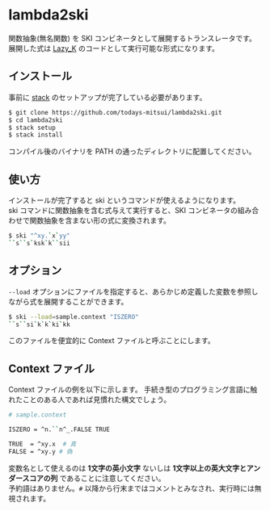 # lambda2ski

関数抽象(無名関数) を SKI コンビネータとして展開するトランスレータです。  
展開した式は [Lazy_K](http://legacy.e.tir.jp/wiliki?%CB%DD%CC%F5%3A%A5%D7%A5%ED%A5%B0%A5%E9%A5%DF%A5%F3%A5%B0%B8%C0%B8%ECLazy_K) のコードとして実行可能な形式になります。

## インストール

事前に [stack](https://docs.haskellstack.org/en/stable/README/) のセットアップが完了している必要があります。

```bash
$ git clone https://github.com/todays-mitsui/lambda2ski.git
$ cd lambda2ski
$ stack setup
$ stack install
```

コンパイル後のバイナリを PATH の通ったディレクトリに配置してください。

## 使い方

インストールが完了すると ski というコマンドが使えるようになります。  
ski コマンドに関数抽象を含む式与えて実行すると、SKI コンビネータの組み合わせで関数抽象を含まない形の式に変換されます。

```bash
$ ski "^xy.`x`yy"
``s``s`ksk`k``sii
```

## オプション

`--load` オプションにファイルを指定すると、あらかじめ定義した変数を参照しながら式を展開することができます。

```bash
$ ski --load=sample.context "ISZERO"
``s``si`k`k`ki`kk
```

このファイルを便宜的に Context ファイルと呼ぶことにします。

## Context ファイル

Context ファイルの例を以下に示します。
手続き型のプログラミング言語に触れたことのある人であれば見慣れた構文でしょう。

```bash
# sample.context

ISZERO = ^n.``n^_.FALSE TRUE

TRUE  = ^xy.x  # 真
FALSE = ^xy.y # 偽
```

変数名として使えるのは **1文字の英小文字** ないしは **1文字以上の英大文字とアンダースコアの列** であることに注意してください。  
予約語はありません。`#` 以降から行末まではコメントとみなされ、実行時には無視されます。
